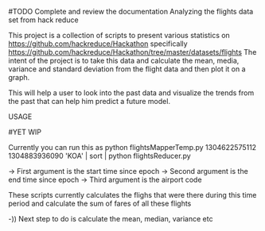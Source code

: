 #TODO Complete and review the documentation
Analyzing the flights data set from hack reduce

This project is a collection of scripts to present various statistics on https://github.com/hackreduce/Hackathon specifically https://github.com/hackreduce/Hackathon/tree/master/datasets/flights
The intent of the project is to take this data and calculate the mean, media, variance and standard deviation from the flight data and then plot it on a graph.

This will help a user to look into the past data and visualize the trends from the past that can help him predict a future model.


USAGE 

#YET WIP

Currently you can run this as 
python flightsMapperTemp.py 1304622575112 1304883936090 'KOA' | sort | python flightsReducer.py

-> First argument is the start time since epoch
-> Second argument is the end time since epoch
-> Third argument is the airport code 

These scripts currently calculates the flighs that were there during this time period and calculate the sum of fares of all these flights


-)) Next step to do is calculate the mean, median, variance etc
